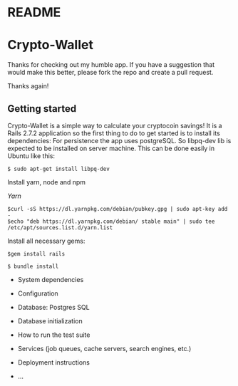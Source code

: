 # README

# Crypto-Wallet #
Thanks for checking out my humble app. If you have a suggestion
that would make this better, please fork the repo and create a pull request.

Thanks again! 


## Getting started ##

Crypto-Wallet is a simple way to calculate your cryptocoin savings! 
It is a Rails 2.7.2 application so the first thing to do to get started is to install its dependencies:
For persistence the app uses postgreSQL. So libpq-dev lib is expected to be installed on server machine. This can be done easily in Ubuntu like this:

    $ sudo apt-get install libpq-dev
    
Install yarn, node and npm
    
*Yarn*

    $curl -sS https://dl.yarnpkg.com/debian/pubkey.gpg | sudo apt-key add -
    $echo "deb https://dl.yarnpkg.com/debian/ stable main" | sudo tee /etc/apt/sources.list.d/yarn.list

Install all necessary gems:

    $gem install rails
  
    $ bundle install
    



    
* System dependencies

* Configuration

* Database: Postgres SQL

* Database initialization

* How to run the test suite

* Services (job queues, cache servers, search engines, etc.)

* Deployment instructions

* ...
